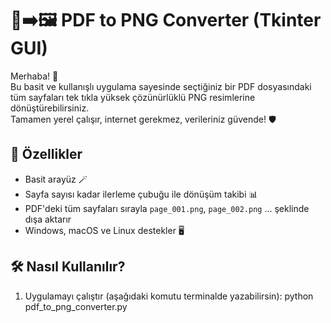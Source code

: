 # 📄➡️🖼️ PDF to PNG Converter (Tkinter GUI)

Merhaba! 👋  
Bu basit ve kullanışlı uygulama sayesinde seçtiğiniz bir PDF dosyasındaki tüm sayfaları tek tıkla yüksek çözünürlüklü PNG resimlerine dönüştürebilirsiniz.  
Tamamen yerel çalışır, internet gerekmez, verileriniz güvende! 🛡️

## 🚀 Özellikler
- Basit arayüz 🪄
- Sayfa sayısı kadar ilerleme çubuğu ile dönüşüm takibi 📊
- PDF'deki tüm sayfaları sırayla `page_001.png`, `page_002.png` ... şeklinde dışa aktarır
- Windows, macOS ve Linux destekler 🖥️

## 🛠️ Nasıl Kullanılır?
1. Uygulamayı çalıştır (aşağıdaki komutu terminalde yazabilirsin):
   python pdf_to_png_converter.py
